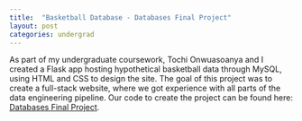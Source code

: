 ```yaml
---
title:  "Basketball Database - Databases Final Project"
layout: post
categories: undergrad
---
```


As part of my undergraduate coursework, Tochi Onwuasoanya and I created a Flask app hosting hypothetical basketball data through MySQL, using
HTML and CSS to design the site. The goal of this project was to create a full-stack website, where we got experience with all parts of the 
data engineering pipeline. Our code to create the project can be found here: [Databases Final Project](https://github.com/Tochi-Onwuasoanya/Milestone3). 
